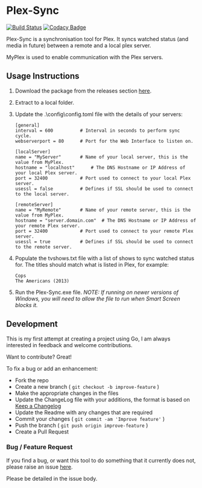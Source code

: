 # Plex-Sync

[![Build Status](https://travis-ci.org/danstis/Plex-Sync.svg?branch=master)](https://travis-ci.org/danstis/Plex-Sync)
[![Codacy Badge](https://api.codacy.com/project/badge/Grade/544fa06319c1471c8d6b0ef5589e4f30)](https://www.codacy.com/app/danstis/Plex-Sync?utm_source=github.com&amp;utm_medium=referral&amp;utm_content=danstis/Plex-Sync&amp;utm_campaign=Badge_Grade)

Plex-Sync is a synchronisation tool for Plex. It syncs watched status (and media in future) between a remote and a local plex server.

MyPlex is used to enable communication with the Plex servers.

## Usage Instructions

1. Download the package from the releases section [here](https://github.com/danstis/Plex-Sync/releases).
1. Extract to a local folder.
1. Update the .\config\config.toml file with the details of your servers:

	```
	[general]
	interval = 600 			# Interval in seconds to perform sync cycle.
	webserverport = 80		# Port for the Web Interface to listen on.

	[localServer]
	name = "MyServer"		# Name of your local server, this is the value from MyPlex.
	hostname = "localhost"		# The DNS Hostname or IP Address of your local Plex server.
	port = 32400			# Port used to connect to your local Plex server.
	usessl = false			# Defines if SSL should be used to connect to the local server.

	[remoteServer]
	name = "MyRemote"		# Name of your remote server, this is the value from MyPlex.
	hostname = "server.domain.com"	# The DNS Hostname or IP Address of your remote Plex server.
	port = 32400 			# Port used to connect to your remote Plex server.
	usessl = true			# Defines if SSL should be used to connect to the remote server.

	```
1. Populate the tvshows.txt file with a list of shows to sync watched status for. The titles should match what is listed in Plex, for example:
	```
	Cops
	The Americans (2013)
	```
1. Run the Plex-Sync.exe file. *NOTE: If running on newer versions of Windows, you will need to allow the file to run when Smart Screen blocks it.*

## Development

This is my first attempt at creating a project using Go, I am always interested in feedback and welcome contributions.

Want to contribute? Great!

To fix a bug or add an enhancement:

* Fork the repo
* Create a new branch ( `git checkout -b improve-feature` )
* Make the appropriate changes in the files
* Update the ChangeLog file with your additions, the format is based on [Keep a Changelog](http://keepachangelog.com/)
* Update the Readme with any changes that are required
* Commit your changes ( `git commit -am 'Improve feature'` )
* Push the branch ( `git push origin improve-feature` )
* Create a Pull Request

### Bug / Feature Request

If you find a bug, or want this tool to do something that it currently does not, please raise an issue [here](https://github.com/danstis/Plex-Sync/issues).

Please be detailed in the issue body.
